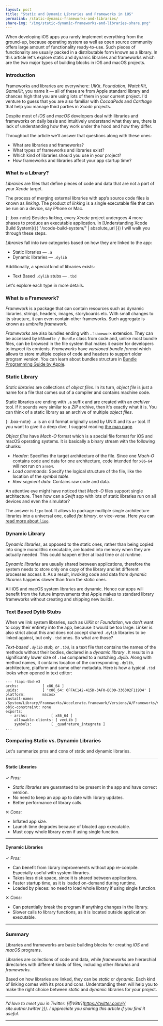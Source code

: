 ```yaml
---
layout: post
title: "Static and Dynamic Libraries and Frameworks in iOS"
permalink: /static-dynamic-frameworks-and-libraries/
share-img: "/img/static-dynamic-frameworks-and-libraries-share.png"
---
```


When developing iOS apps you rarely implement everything from the ground-up, because operating system as well as open source community offers large amount of functionality ready-to-use. Such pieces of functionality are usually packed in a distributable form known as a library. In this article let's explore static and dynamic libraries and frameworks which are the two major types of building blocks in iOS and macOS projects.

### Introduction

Frameworks and libraries are everywhere: *UIKit*, *Foundation*, *WatchKit*, *GameKit*, you name it — all of these are from Apple standard library and chances high that you are using lots of them in your current project. I'd venture to guess that you are also familiar with *CocoaPods* and *Carthage* that help you manage third parties in *Xcode* projects.

Despite most of *iOS* and *macOS* developers deal with libraries and frameworks on daily basis and intuitively understand what they are, there is lack of understanding how they work under the hood and how they differ.

Throughout the article we'll answer that questions along with these ones:
- What are libraries and frameworks?
- What types of frameworks and libraries exist?
- Which kind of libraries should you use in your project?
- How frameworks and libraries affect your app startup time?

### What is a Library?

*Libraries* are files that define pieces of code and data that are not a part of your *Xcode* target. 

The process of merging external libraries with app’s source code files is known as *linking*. The product of *linking* is a single executable file that can be run on a device, say iPhone or Mac.

{: .box-note}
Besides *linking*, every *Xcode* project undergoes 4 more phases to produce an executable application. In [Understanding Xcode Build System]({{ "/xcode-build-system/" | absolute_url }}) I will walk you through these steps.

*Libraries* fall into *two* categories based on how they are linked to the app:
- Static libraries — `.a`
- Dynamic libraries — `.dylib`

Additionally, a special kind of libraries exists:
- Text Based `.dylib` stubs — `.tbd`

Let's explore each type in more details.

### What is a Framework?

*Framework* is a package that can contain resources such as dynamic libraries, strings, headers, images, storyboards etc. With small changes to its structure, it can even contain other frameworks. Such aggregate is known as *umbrella framework*.

*Frameworks* are also bundles ending with `.framework` extension. They can be accessed by `NSBundle / Bundle` class from code and, unlike most bundle files, can be browsed in the file system that makes it easier for developers to inspect its contents. *Frameworks* have *versioned bundle format* which allows to store multiple copies of code and headers to support older program version. You can learn about bundles structure in [Bundle Programming Guide by Apple](https://developer.apple.com/library/archive/documentation/CoreFoundation/Conceptual/CFBundles/BundleTypes/BundleTypes.html#//apple_ref/doc/uid/10000123i-CH101-SW1).

### Static Library

*Static libraries* are collections of *object files*. In its turn, *object file* is just a name for a file that comes out of a compiler and contains machine code.

Static libraries are ending with `.a` suffix and are created with an *archiver* tool. If it sounds very similar to a *ZIP* archive, then it's exactly what it is. You can think of a static library as an archive of multiple *object files*. 

{: .box-note}
`.a` is an old format originally used by UNIX and its `ar` tool. If you want to give it a deep dive, I suggest reading [the man page](https://linux.die.net/man/1/ar).

*Object files* have *Mach-O* format which is a special file format for iOS and macOS operating systems. It is basically a binary stream with the following chunks:
- *Header*: Specifies the target architecture of the file. Since one *Mach-O* contains code and data for one architecture, code intended for `x86-64` will not run on `arm64`.
- *Load commands*: Specify the logical structure of the file, like the location of the *symbol table*.
- *Raw segment data*: Contains raw code and data.

An attentive eye might have noticed that *Mach-O* files support single architecture. Then how can a *Swift* app with lots of static libraries run on all devices and even the simulator?

The answer is `lipo` tool. It allows to package multiple single architecture libraries into a universal one, called *fat binary*, or vice-versa. Here you can [read more about `lipo`](https://ss64.com/osx/lipo.html).

### Dynamic Library

*Dynamic libraries*, as opposed to the static ones, rather than being copied into single monolithic executable, are loaded into memory when they are actually needed. This could happen either at load time or at runtime. 

*Dynamic libraries* are usually shared between applications, therefore the system needs to store only one copy of the library and let different processes access it. As a result, invoking code and data from *dynamic libraries* happens slower than from the *static* ones.

All iOS and macOS system libraries are dynamic. Hence our apps will benefit from the future improvements that Apple makes to standard library frameworks without creating and shipping new builds.

### Text Based Dylib Stubs

When we link system libraries, such as *UIKit* or *Foundation*, we don't want to copy their entirety into the app, because it would be too large. Linker is also strict about this and does not accept shared `.dylib` libraries to be linked against, but only `.tbd` ones. So what are those?

*Text-based `.dylib` stub, or `.tbd`,* is a text file that contains the names of the methods without their bodies, declared in a *dynamic library* . It results in a significantly lower size of `.tbd` compared to a matching *.dylib*. Along with method names, it contains location of the corresponding `.dylib`, architecture, platform and some other metadata. Here is how a typical `.tbd` looks when opened in text editor:

```plaintext
--- !tapi-tbd-v3
archs:           [ x86_64 ]
uuids:           [ 'x86_64: 6FFAC142-415D-3AF0-BC09-336302F11934' ]
platform:        macosx
install-name:    /System/Library/Frameworks/Accelerate.framework/Versions/A/Frameworks/vecLib.framework/Versions/A/libQuadrature.dylib
objc-constraint: none
exports:         
  - archs:           [ x86_64 ]
    allowable-clients: [ vecLib ]
    symbols:         [ _quadrature_integrate ]
...
```

### Comparing Static vs. Dynamic Libraries

Let's summarize pros and cons of static and dynamic libraries.

---

#### Static Libraries

✓ *Pros:*
- *Static libraries* are guaranteed to be present in the app and have correct version.
- No need to keep an app up to date with library updates.
- Better performance of library calls.
  
✕ *Cons:*
- Inflated app size.
- Launch time degrades because of bloated app executable.
- Must copy whole library even if using single function.
  
---

#### Dynamic Libraries

✓ *Pros:*
- Can benefit from library improvements without app re-compile. Especially useful with system libraries.
- Takes less disk space, since it is shared between applications.
- Faster startup time, as it is loaded on-demand during runtime.
- Loaded by pieces: no need to load whole library if using single function.
  
✕ *Cons:*
- Can potentially break the program if anything changes in the library.
- Slower calls to library functions, as it is located outside application executable.

---
 
### Summary

Libraries and frameworks are basic building blocks for creating *iOS* and *macOS* programs.

Libraries are collections of code and data, while *frameworks* are hierarchial directories with different kinds of files, including other *libraries* and *frameworks*. 

Based on how libraries are linked, they can be *static* or *dynamic*. Each kind of linking comes with its pros and cons. Understanding them will help you to make the right choice between *static* and *dynamic* libraries for your project.

---

*I'd love to meet you in Twitter: [@V8tr](https://twitter.com/{{ site.author.twitter }}). I appreciate you sharing this article if you find it useful.*

---
